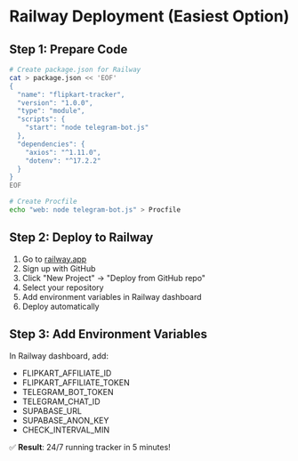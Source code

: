 # Railway Deployment (Easiest Option)

## Step 1: Prepare Code
```bash
# Create package.json for Railway
cat > package.json << 'EOF'
{
  "name": "flipkart-tracker",
  "version": "1.0.0",
  "type": "module",
  "scripts": {
    "start": "node telegram-bot.js"
  },
  "dependencies": {
    "axios": "^1.11.0",
    "dotenv": "^17.2.2"
  }
}
EOF

# Create Procfile
echo "web: node telegram-bot.js" > Procfile
```

## Step 2: Deploy to Railway
1. Go to [railway.app](https://railway.app)
2. Sign up with GitHub
3. Click "New Project" → "Deploy from GitHub repo"
4. Select your repository
5. Add environment variables in Railway dashboard
6. Deploy automatically

## Step 3: Add Environment Variables
In Railway dashboard, add:
- FLIPKART_AFFILIATE_ID
- FLIPKART_AFFILIATE_TOKEN  
- TELEGRAM_BOT_TOKEN
- TELEGRAM_CHAT_ID
- SUPABASE_URL
- SUPABASE_ANON_KEY
- CHECK_INTERVAL_MIN

✅ **Result**: 24/7 running tracker in 5 minutes!